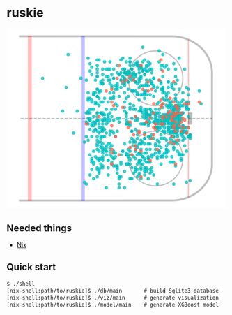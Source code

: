 # ruskie

![](cover.png)

Needed things
---
 * [Nix](https://nixos.org/nix/)

Quick start
---
```
$ ./shell
[nix-shell:path/to/ruskie]$ ./db/main       # build Sqlite3 database
[nix-shell:path/to/ruskie]$ ./viz/main      # generate visualization
[nix-shell:path/to/ruskie]$ ./model/main    # generate XGBoost model
```
